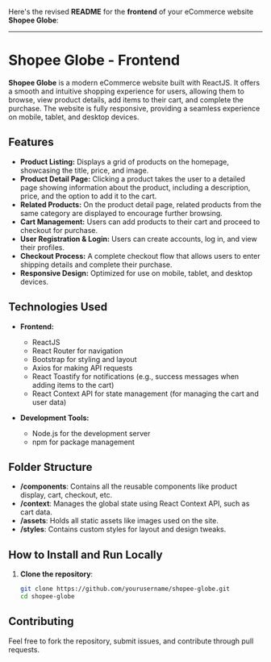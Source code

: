 Here's the revised **README** for the **frontend** of your eCommerce website **Shopee Globe**:

---

# **Shopee Globe - Frontend**

**Shopee Globe** is a modern eCommerce website built with ReactJS. It offers a smooth and intuitive shopping experience for users, allowing them to browse, view product details, add items to their cart, and complete the purchase. The website is fully responsive, providing a seamless experience on mobile, tablet, and desktop devices.

## **Features**
- **Product Listing:** Displays a grid of products on the homepage, showcasing the title, price, and image.
- **Product Detail Page:** Clicking a product takes the user to a detailed page showing information about the product, including a description, price, and the option to add it to the cart.
- **Related Products:** On the product detail page, related products from the same category are displayed to encourage further browsing.
- **Cart Management:** Users can add products to their cart and proceed to checkout for purchase.
- **User Registration & Login:** Users can create accounts, log in, and view their profiles.
- **Checkout Process:** A complete checkout flow that allows users to enter shipping details and complete their purchase.
- **Responsive Design:** Optimized for use on mobile, tablet, and desktop devices.

## **Technologies Used**
- **Frontend:**
  - ReactJS
  - React Router for navigation
  - Bootstrap for styling and layout
  - Axios for making API requests
  - React Toastify for notifications (e.g., success messages when adding items to the cart)
  - React Context API for state management (for managing the cart and user data)
  
- **Development Tools:**
  - Node.js for the development server
  - npm for package management

## **Folder Structure**
- **/components**: Contains all the reusable components like product display, cart, checkout, etc.
- **/context**: Manages the global state using React Context API, such as cart data.
- **/assets**: Holds all static assets like images used on the site.
- **/styles**: Contains custom styles for layout and design tweaks.
  
## **How to Install and Run Locally**
1. **Clone the repository**:
   ```bash
   git clone https://github.com/yourusername/shopee-globe.git
   cd shopee-globe

## **Contributing**
Feel free to fork the repository, submit issues, and contribute through pull requests.
